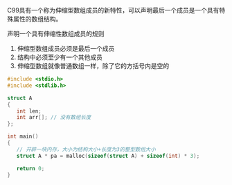 
C99具有一个称为伸缩型数组成员的新特性，可以声明最后一个成员是一个具有特殊属性的数组结构。

声明一个具有伸缩性数组成员的规则
1) 伸缩型数组成员必须是最后一个成员
2) 结构中必须至少有一个其他成员
3) 伸缩型数组就像普通数组一样，除了它的方括号内是空的

```c
#include <stdio.h>
#include <stdlib.h>

struct A
{
   int len;
   int arr[]; // 没有数组长度
};

int main()
{
   // 开辟一块内存，大小为结构大小+长度为3的整型数组大小
   struct A * pa = malloc(sizeof(struct A) + sizeof(int) * 3);

   return 0;
}
```

